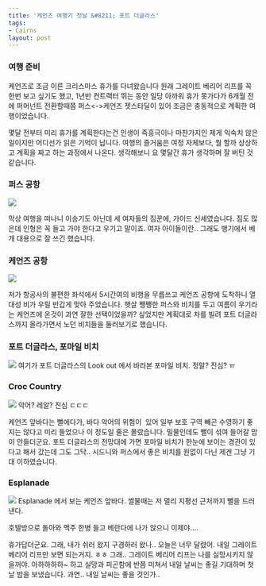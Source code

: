 ```yaml
---
title: '케언즈 여행기 첫날 &#8211; 포트 더글라스'
tags:
- Cairns
layout: post
---
```

### 여행 준비 ###
케언즈로 조금 이른 크리스마스 휴가를 다녀왔습니다 원래 그레이트 베리어 리프를 꼭 한번 보고 싶기도 했고, 1년반 컨트랙터 뛰는 동안 일당 아까워 휴가 못가다가 6개월 전에 퍼머넌트 전환할때쯤 퍼스<->케언즈 젯스타딜이 있어 조금은 충동적으로 계획한 여행이었습니다.

몇달 전부터 미리 휴가를 계획한다는건 인생이 즉흥극이나 마찬가지인 제게 익숙치 않은 일이지만 어디선가 읽은 기억이 납니다. 여행의 즐거움은 여정 자체보다, 뭘 할까 상상하고 계획을 짜고 하는 과정에서 나온다. 생각해보니 요 몇달간 휴가 생각하며 잘 버틴 것 같습니다.

### 퍼스 공항 ###

![](http://i.imgur.com/zZgN5b2.jpg)

막상 여행을 떠나니 이승기도 아닌데 세 여자들의 짐꾼에, 가이드 신세였습니다. 짐도 많은데 인형은 꼭 들고 가야 한다고 우기고 말이죠. 여자 아이들이란.. 그래도 뱅기에서 베개 대용으로 잘 쓰긴 했습니다.

### 케언즈 공항 ###
![](http://i.imgur.com/ujrEE9M.jpg)

저가 항공사의 불편한 좌석에서 5시간여의 비행을 무릅쓰고 케언즈 공항에 도착하니 열대성 비가 우릴 반갑게 맞아 주었습니다. 햇살 쨍쨍한 퍼스와 비치를 두고 여름이 우기라는 케언즈에 온것이 과연 잘한 선택이었을까? 싶었지만 계획대로 차를 빌려 포트 더글라스까지 올라가면서 노던 비치들을 둘러보기로 했습니다.

### 포트 더글라스, 포마일 비치 ###
![](http://i.imgur.com/u4ElBBV.jpg)
여기가 포트 더글라스의 Look out 에서 바라본 포마일 비치. 정말? 진심? ㅠ

### Croc Country ###
![](http://i.imgur.com/B1OruMp.jpg)
악어? 레알? 진심 ㄷㄷㄷ

케언즈 앞바다는 뻘에다가, 바다 악어의 위험이  있어 일부 보호 구역 빼곤 수영하기 좋지는 않다고 미리 들었으나 이 정도일 줄은 몰랐습니다. 밀물인데도 뻘이 섞여 들어갈 맘이 안들더군요. 포트 더글라스의 전망대에 가면 포마일 비치가 한눈에 보이는 경관이 있다고 해서 갔는데 그도 그닥.. 시드니와 퍼스에서 좋은 비치를 원없이 다닌 제겐 그냥 기대 이하였습니다.

### Esplanade ###
![](http://i.imgur.com/qEItbaz.jpg)
Esplanade 에서 보는 케언즈 앞바다. 썰물때는 저 멀리 지평선 근처까지 뻘을 드러낸다.

호텔방으로 돌아와 맥주 한병 들고 베란다에 나가 앉으니 이제야&#8230;.

휴가답더군요. 그래, 내가 쉬러 왔지 구경하러 왔나.. 오늘은 너무 달렸어. 내일 그레이트 베리어 리프만 보면 되는거지. ㅎㅎ 그래.. 그레이트 베리어 리프는 나를 실망시키지 않을꺼야. 아하하하하~ 하고 실망과 피곤함에 반쯤 미쳐서 내일 날씨는 좋길 기대하며 첫날 밤을 보냈습니다. 과연.. 내일 날씨는 좋을 것인가..